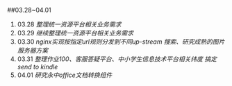 ##03.28~04.01

1. 03.28
  *整理统一资源平台相关业务需求*
2. 03.29
  *继续整理统一资源平台相关业务需求*
3. 03.30
  *nginx实现按指定url规则分发到不同up-stream*
  *搜索、研究成熟的图片服务器方案*
4. 03.31
  *整理作业100、客服答疑平台、中小学生信息技术平台相关纬度*
  *搞定send to kindle*
5. 04.01
  *研究永中office文档转换组件*
